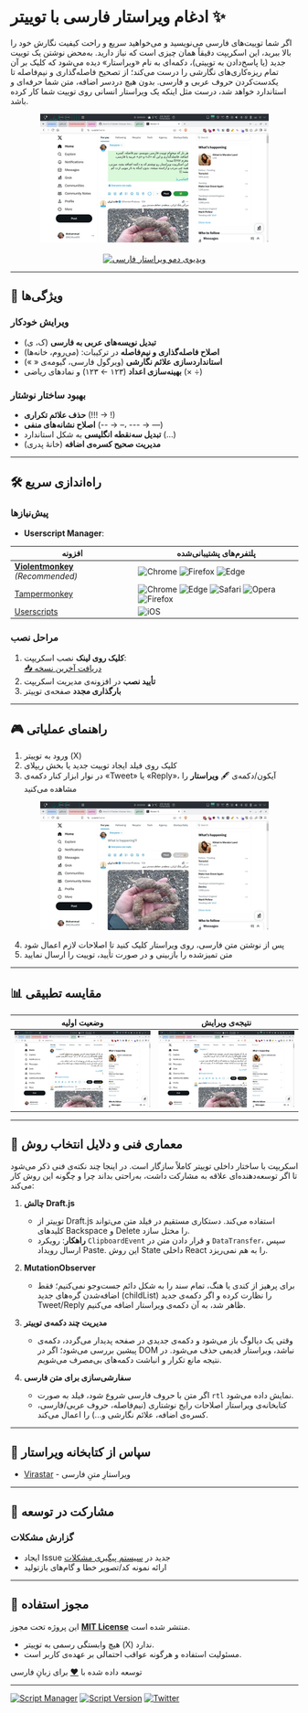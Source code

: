 # ادغام ویراستار فارسی با توییتر ✨

اگر شما توییت‌های فارسی می‌نویسید و می‌خواهید سریع و راحت کیفیت نگارش خود را بالا ببرید، این اسکریپت دقیقاً همان چیزی است که نیاز دارید. به‌محض نوشتن یک توییت جدید (یا پاسخ‌دادن به توییتی)، دکمه‌ای به نام «ویراستار» دیده می‌شود که کلیک بر آن تمام ریزه‌کاری‌های نگارشی را درست می‌کند؛ از تصحیح فاصله‌گذاری و نیم‌فاصله تا یکدست‌کردن حروف عربی و فارسی. بدون هیچ دردسر اضافه، متن شما حرفه‌ای و استاندارد خواهد شد، درست مثل اینکه یک ویراستار انسانی روی توییت شما کار کرده باشد.

<div align="center">
  <a href="assets/Process.jpg">
    <img src="assets/Process-thumb.jpg" alt="Process Image" width="400">
  </a>
</div>

<br>

<div align="center">
  <a href="https://youtu.be/boqXQ3MTle0" target="_blank">
    <img src="assets/Demo.gif" alt="ویدیوی دمو ویراستار فارسی" width="400">
  </a>
</div>

---

## 🌟 ویژگی‌ها

### ویرایش خودکار

- **تبدیل نویسه‌های عربی به فارسی** (ک، ی)
- **اصلاح فاصله‌گذاری و نیم‌فاصله** در ترکیبات: (می‌روم، خانه‌ها)
- **استانداردسازی علائم نگارشی** (ویرگول فارسی، گیومه‌ی « »)
- **بهینه‌سازی اعداد** (۱۲۳ ← ۱۲۳) و نمادهای ریاضی (× ÷)

### بهبود ساختار نوشتار

- **حذف علائم تکراری** (!!! → !)
- **اصلاح نشانه‌های منفی** (-- → –، --- → —)
- **تبدیل سه‌نقطه انگلیسی** به شکل استاندارد (…)
- **مدیریت صحیح کسره‌ی اضافه** (خانهٔ پدری)

---

## 🛠️ راه‌اندازی سریع

### پیش‌نیازها

- **Userscript Manager**:

| افزونه                                                                | پلتفرم‌های پشتیبانی‌شده                                                                                                                                                                                                                                                                                                                                             |
| --------------------------------------------------------------------- | ------------------------------------------------------------------------------------------------------------------------------------------------------------------------------------------------------------------------------------------------------------------------------------------------------------------------------------------------------------------- |
| **[Violentmonkey](https://violentmonkey.github.io/)** _(Recommended)_ | ![Chrome](https://img.shields.io/badge/Chrome-✓-success?logo=google-chrome) ![Firefox](https://img.shields.io/badge/Firefox-✓-success?logo=firefox) ![Edge](https://img.shields.io/badge/Edge-✓-success?logo=microsoft-edge)                                                                                                                                        |
| [Tampermonkey](https://www.tampermonkey.net/)                         | ![Chrome](https://img.shields.io/badge/Chrome-✓-success?logo=google-chrome) ![Edge](https://img.shields.io/badge/Edge-✓-success?logo=microsoft-edge) ![Safari](https://img.shields.io/badge/Safari-✓-success?logo=safari) ![Opera](https://img.shields.io/badge/Opera-✓-success?logo=opera) ![Firefox](https://img.shields.io/badge/Firefox-✓-success?logo=firefox) |
| [Userscripts](https://apps.apple.com/us/app/userscripts/id1463298887) | ![iOS](https://img.shields.io/badge/iOS-✓-success?logo=apple)                                                                                                                                                                                                                                                                                                       |

### مراحل نصب

1. **کلیک روی لینک** نصب اسکریپت:  
   [📥 دریافت آخرین نسخه](https://github.com/Amm1rr/Twitter-Virastar-Integration/raw/main/Twitter-Virastar.user.js)
2. **تأیید نصب** در افزونه‌ی مدیریت اسکریپت
3. **بارگذاری مجدد** صفحه‌ی توییتر

---

## 🎮 راهنمای عملیاتی

1. ورود به توییتر (X)
2. کلیک روی فیلد ایجاد توییت جدید یا بخش ریپلای
3. در نوار ابزار کنار دکمه‌ی «Tweet» یا «Reply»، آیکون/دکمه‌ی 🖋 **ویراستار** را مشاهده می‌کنید

<div align="center">
  <a href="assets/Default.jpg">
    <img src="assets/Default-thumb.jpg" alt="نمای دکمه ویراستار پس از نصب" width="400">
  </a>
</div>

4. پس از نوشتن متن فارسی، روی ویراستار کلیک کنید تا اصلاحات لازم اعمال شود
5. متن تمیزشده را بازبینی و در صورت تأیید، توییت را ارسال نمایید

---

## 📊 مقایسه تطبیقی

| وضعیت اولیه                                                | نتیجه‌ی ویرایش                                               |
| ---------------------------------------------------------- | ------------------------------------------------------------ |
| [![متن نمونه](assets/Before-thumb.jpg)](assets/Before.jpg) | [![متن بهینه‌شده](assets/After-thumb.jpg)](assets/After.jpg) |

---

## 🧠 معماری فنی و دلایل انتخاب روش

اسکریپت با ساختار داخلی توییتر کاملاً سازگار است. در اینجا چند نکته‌ی فنی ذکر می‌شود تا اگر توسعه‌دهنده‌ای علاقه به مشارکت داشت، به‌راحتی بداند چرا و چگونه این روش کار می‌کند:

1. **چالش Draft.js**

   - توییتر از Draft.js استفاده می‌کند. دستکاری مستقیم در فیلد متن می‌تواند کلیدهای Backspace و Delete را مختل سازد.
   - **راهکار**: رویکرد `ClipboardEvent` و قرار دادن متن در `DataTransfer`، سپس ارسال رویداد Paste. این روش State داخلی React را به هم نمی‌ریزد.

2. **MutationObserver**

   - برای پرهیز از کندی یا هنگ، تمام سند را به شکل دائم جست‌وجو نمی‌کنیم؛ فقط اضافه‌شدن گره‌های جدید (childList) را نظارت کرده و اگر دکمه‌ی جدید Tweet/Reply ظاهر شد، به آن دکمه‌ی ویراستار اضافه می‌کنیم.

3. **مدیریت چند دکمه‌ی توییتر**

   - وقتی یک دیالوگ باز می‌شود و دکمه‌ی جدیدی در صفحه پدیدار می‌گردد، دکمه‌ی پیشین بررسی می‌شود؛ اگر در DOM نباشد، ویراستار قدیمی حذف می‌شود. در نتیجه مانع تکرار و انباشت دکمه‌های بی‌مصرف می‌شویم.

4. **سفارشی‌سازی برای متن فارسی**
   - اگر متن با حروف فارسی شروع شود، فیلد به صورت `rtl` نمایش داده می‌شود.
   - کتابخانه‌ی ویراستار اصلاحات رایج نوشتاری (نیم‌فاصله، حروف عربی/فارسی، کسره‌ی اضافه، علائم نگارشی و...) را اعمال می‌کند.

---

## 🙏 سپاس از کتابخانه ویراستار

- [Virastar](https://github.com/brothersincode/virastar) - ویراستارِ متنِ فارسی

---

## 🤝 مشارکت در توسعه

### گزارش مشکلات

- ایجاد Issue جدید در [سیستم پیگیری مشکلات](https://github.com/Amm1rr/Twitter-Virastar-Integration/issues)
- ارائه نمونه کد/تصویر خطا و گام‌های بازتولید

---

## 📄 مجوز استفاده

این پروژه تحت مجوز **[MIT License](https://opensource.org/licenses/MIT)** منتشر شده است.

- هیچ وابستگی رسمی به توییتر (X) ندارد.
- مسئولیت استفاده و هرگونه عواقب احتمالی بر عهده‌ی کاربر است.

توسعه داده شده با [❤️](https://amm1rr.com) برای زبانِ فارسی

---

[![Script Manager](https://img.shields.io/badge/Script_Manager-Violentmonkey-eb4034?logo=violentmonkey)](https://violentmonkey.github.io/)
[![Script Version](https://img.shields.io/badge/version-0.1.0-blue?logo=github)](https://github.com/Amm1rr/Twitter-Virastar-Integration/releases)
[![Twitter](https://img.shields.io/badge/Twitter-✓-success?logo=twitter)](https://twitter.com)
